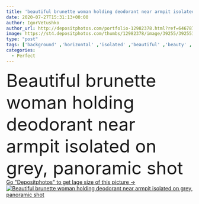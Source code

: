 ```yaml
---
title: 'beautiful brunette woman holding deodorant near armpit isolated on grey, panoramic shot'
date: 2020-07-27T15:31:13+00:00
author: IgorVetushko
author_url: http://depositphotos.com/portfolio-12982378.html?ref=64678756
image: https://st4.depositphotos.com/thumbs/12982378/image/39255/392551384/api_thumb_450.jpg?forcejpeg=true
type: "post"
tags: ['background' ,'horizontal' ,'isolated' ,'beautiful' ,'beauty' ,'fresh' ,'caucasian' ,'healthy' ,'natural' ,'wellbeing' ,'spray' ,'brunette' ,'european' ,'crop' ,'freshness' ,'banner' ,'gray' ,'skin' ,'woman' ,'cosmetic' ,'makeup' ,'skincare' ,'clean' ,'hygiene' ,'purity' ,'treatment' ,'grey' ,'web' ,'panorama' ,'panoramic' ,'attractive' ,'wellness' ,'deodorant' ,'bodycare' ,'pampering' ,'armpit' ,'antiperspirant' ,'copy space' ,'one person' ,'body care' ,'Studio Shot' ,'skin care' ,'perfect skin' ,'website header' ,'clean face' ]
categories: 
  - Perfect
---
```

<div aling="center">
            <font size="60"> Beautiful brunette woman holding deodorant near armpit isolated on grey, panoramic shot</font>   
</div>
<div>
    <a href='https://depositphotos.com/392551384/stock-photo-beautiful-brunette-woman-holding-deodorant.html?ref=64678756' target=_blank > Go "Depositphotos" to get lage size of this picture ->
        <img href='https://depositphotos.com/392551384/stock-photo-beautiful-brunette-woman-holding-deodorant.html?ref=64678756' src='https://st4.depositphotos.com/12982378/39255/i/950/depositphotos_392551384-stock-photo-beautiful-brunette-woman-holding-deodorant.jpg?forcejpeg=true' alt='Beautiful brunette woman holding deodorant near armpit isolated on grey, panoramic shot' >
    </a>
</div>
